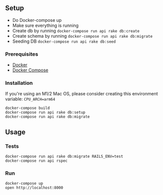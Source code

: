 ## Setup
- Do Docker-compose up
- Make sure everything is running 
- Create db by running `docker-compose run api rake db:create`
- Create schema by running `docker-compose run api rake db:migrate`
- Seeding DB `docker-compose run api rake db:seed`

### Prerequisites

- [Docker](https://www.docker.com/)
- [Docker Compose](https://docs.docker.com/compose/)

### Installation
If you're using an M1/2 Mac OS, please consider creating this environment variable:
`CPU_ARCH=arm64`

```shell
docker-compose build
docker-compose run api rake db:setup
docker-compose run api rake db:migrate
```

## Usage
### Tests

```shell
docker-compose run api rake db:migrate RAILS_ENV=test
docker-compose run api rspec
```

### Run

```shell
docker-compose up
open http://localhost:8000
```

